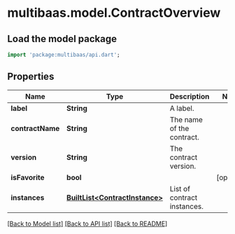 # multibaas.model.ContractOverview

## Load the model package
```dart
import 'package:multibaas/api.dart';
```

## Properties
Name | Type | Description | Notes
------------ | ------------- | ------------- | -------------
**label** | **String** | A label. | 
**contractName** | **String** | The name of the contract. | 
**version** | **String** | The contract version. | 
**isFavorite** | **bool** |  | [optional] 
**instances** | [**BuiltList&lt;ContractInstance&gt;**](ContractInstance.md) | List of contract instances. | 

[[Back to Model list]](../README.md#documentation-for-models) [[Back to API list]](../README.md#documentation-for-api-endpoints) [[Back to README]](../README.md)


